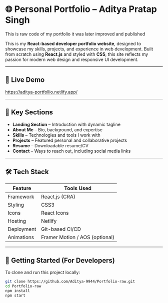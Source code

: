 # 🌐 Personal Portfolio – Aditya Pratap Singh
This is raw code of my portfolio it was later improved and published

This is my **React-based developer portfolio website**, designed to showcase my skills, projects, and experience in web development. Built from scratch using **React.js** and styled with **CSS**, this site reflects my passion for modern web design and responsive UI development.

---

## 🔗 Live Demo

https://aditya-portfollio.netlify.app/

---

## 📌 Key Sections

- **Landing Section** – Introduction with dynamic tagline
- **About Me** – Bio, background, and expertise
- **Skills** – Technologies and tools I work with
- **Projects** – Featured personal and collaborative projects
- **Resume** – Downloadable resume/CV
- **Contact** – Ways to reach out, including social media links

---

## 🛠 Tech Stack

| Feature       | Tools Used                     |
|---------------|--------------------------------|
| Framework     | React.js (CRA)                 |
| Styling       | CSS3                           |
| Icons         | React Icons                    |
| Hosting       | Netlify                        |
| Deployment    | Git-based CI/CD                |
| Animations    | Framer Motion / AOS (optional) |

---

## 🚀 Getting Started (For Developers)

To clone and run this project locally:

```bash
git clone https://github.com/Aditya-9944/Portfolio-raw.git
cd Portfolio-raw
npm install
npm start

